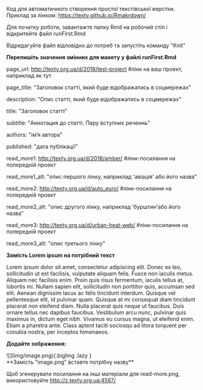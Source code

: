 Код для автоматичного створення простої текстівської верстки. Приклад за лінком: https://texty.github.io/Rmakrdown/

Для початку роботи, завантажте папку Rmd на робочий стіл і відкритейте файл runFirst.Rmd

Відредагуйте файл відповідно до потреб та запустіть команду "Knit"

**Перепишіть значення змінних для макету у файлі runFirst.Rmd**

page_url: http://texty.org.ua/d/2018/test-project #лінк на ваш проект, наприклад як тут

page_title: "Заголовок статті, який буде відображатись в соцмережах" 

description: "Опис статті, який буде відображатись в соцмережах"

title: "Заголовок статті"

subtitle: "Аннотация до статті. Пару вступних реченнь"

authors: "імʼя автора"

published: "дата публікації"

read_more1: http://texty.org.ua/d/2018/amber/ #лінк-посилання на попередній проект

read_more1_alt: "опис першого лінку, наприклад 'авіація' або його назва"

read_more2: http://texty.org.ua/d/auto_euro/ #лінк-посилання на попередній проект

read_more2_alt: "опис другого лінку, наприклад 'бурштин'або його назва"

read_more3: http://texty.org.ua/d/urban-heat-web/ #лінк-посилання на попередній проект

read_more3_alt: "опис третього лінку"

**Замість Lorem ipsum на потрібний текст**

Lorem ipsum dolor sit amet, consectetur adipiscing elit. Donec ex leo, sollicitudin ut est facilisis, vulputate aliquam felis. Fusce non iaculis metus. Aliquam nec facilisis enim. Proin quis risus fermentum, iaculis tellus at, lobortis mi. Nullam sapien elit, sollicitudin non porttitor quis, accumsan sed elit. Aenean dignissim lacus ac felis tincidunt interdum. Quisque vel pellentesque elit, id pulvinar quam. Quisque at mi consequat diam tincidunt placerat non eleifend diam. Nulla placerat quis neque ut faucibus. Duis ornare tellus nec dapibus faucibus. Vestibulum arcu nunc, pulvinar quis maximus in, dictum eget nibh. Vivamus eu cursus magna, ut eleifend enim. Etiam a pharetra ante. Class aptent taciti sociosqu ad litora torquent per conubia nostra, per inceptos himenaeos.

**Додайте зображення:**
<div class='bigImg'>
![](img/image.png){.bigImg .lazy } 
</div>
**Замість "image.png" вставте потрібну назву**


Щоб згенерувати посилання на інші матеріали для read-more.png, використовуйте http://z.texty.org.ua:4567/

